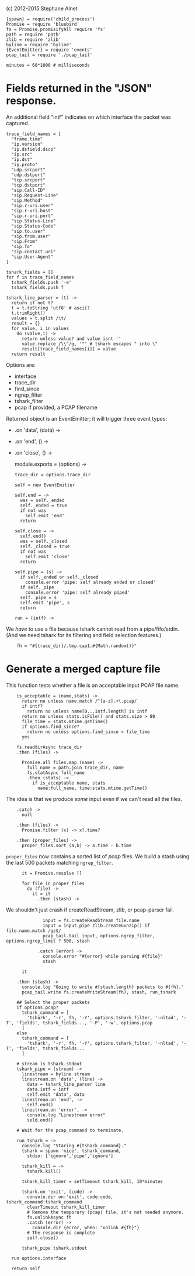 (c) 2012-2015 Stephane Alnet

    {spawn} = require('child_process')
    Promise = require 'bluebird'
    fs = Promise.promisifyAll require 'fs'
    path = require 'path'
    zlib = require 'zlib'
    byline = require 'byline'
    {EventEmitter} = require 'events'
    pcap_tail = require './pcap_tail'

    minutes = 60*1000 # milliseconds

# Fields returned in the "JSON" response.
An additional field "intf" indicates on which interface
the packet was captured.

    trace_field_names = [
      "frame.time"
      "ip.version"
      "ip.dsfield.dscp"
      "ip.src"
      "ip.dst"
      "ip.proto"
      "udp.srcport"
      "udp.dstport"
      "tcp.srcport"
      "tcp.dstport"
      "sip.Call-ID"
      "sip.Request-Line"
      "sip.Method"
      "sip.r-uri.user"
      "sip.r-uri.host"
      "sip.r-uri.port"
      "sip.Status-Line"
      "sip.Status-Code"
      "sip.to.user"
      "sip.from.user"
      "sip.From"
      "sip.To"
      "sip.contact.uri"
      "sip.User-Agent"
    ]

    tshark_fields = []
    for f in trace_field_names
      tshark_fields.push '-e'
      tshark_fields.push f

    tshark_line_parser = (t) ->
      return if not t?
      t = t.toString 'utf8' # ascii?
      t.trimRight()
      values = t.split /\t/
      result = {}
      for value, i in values
        do (value,i) ->
          return unless value? and value isnt ''
          value.replace /\\"/g, '"' # tshark escapes " into \"
          result[trace_field_names[i]] = value
      return result

Options are:
- interface
- trace_dir
- find_since
- ngrep_filter
- tshark_filter
- pcap          if provided, a PCAP filename

Returned object is an EventEmitter;
it will trigger three event types:
- .on 'data', (data) ->
- .on 'end', () ->
- .on 'close', () ->

    module.exports = (options) ->

      trace_dir = options.trace_dir

      self = new EventEmitter

      self.end = ->
        was = self._ended
        self._ended = true
        if not was
          self.emit 'end'
        return

      self.close = ->
        self.end()
        was = self._closed
        self._closed = true
        if not was
          self.emit 'close'
        return

      self.pipe = (s) ->
        if self._ended or self._closed
          console.error 'pipe: self already ended or closed'
        if self._pipe
          console.error 'pipe: self already piped'
        self._pipe = s
        self.emit 'pipe', s
        return

      run = (intf) ->

We _have_ to use a file because tshark cannot read from a pipe/fifo/stdin.
(And we need tshark for its filtering and field selection features.)

        fh = "#{trace_dir}/.tmp.cap1.#{Math.random()}"

# Generate a merged capture file

This function tests whether a file is an acceptable input PCAP file name.

        is_acceptable = (name,stats) ->
          return no unless name.match /^[a-z].+\.pcap/
          if intf?
            return no unless name[0...intf.length] is intf
          return no unless stats.isFile() and stats.size > 80
          file_time = stats.mtime.getTime()
          if options.find_since?
            return no unless options.find_since < file_time
          yes

        fs.readdirAsync trace_dir
        .then (files) ->

          Promise.all files.map (name) ->
            full_name = path.join trace_dir, name
            fs.statAsync full_name
            .then (stats) ->
              if is_acceptable name, stats
                name:full_name, time:stats.mtime.getTime()

The idea is that we produce _some_ input even if we can't read all the files.

        .catch ->
          null

        .then (files) ->
          Promise.filter (x) -> x?.time?

        .then (proper_files) ->
          proper_files.sort (a,b) -> a.time - b.time

`proper_files` now contains a sorted list of *pcap* files.
We build a stash using the last 500 packets matching `ngrep_filter`.

          it = Promise.resolve []

          for file in proper_files
            do (file) ->
              it = it
                .then (stash) ->

We shouldn't just crash if createReadStream, zlib, or pcap-parser fail.

                  input = fs.createReadStream file.name
                  input = input.pipe zlib.createGunzip() if file.name.match /gz$/
                  pcap_tail.tail input, options.ngrep_filter, options.ngrep_limit ? 500, stash

                .catch (error) ->
                  console.error "#{error} while parsing #{file}"
                  stash

          it

        .then (stash) ->
          console.log "Going to write #{stash.length} packets to #{fh}."
          pcap_tail.write fs.createWriteStream(fh), stash, run_tshark

        ## Select the proper packets
        if options.pcap?
          tshark_command = [
            'tshark', '-r', fh, '-Y', options.tshark_filter, '-nltad', '-T', 'fields', tshark_fields..., '-P', '-w', options.pcap
          ]
        else
          tshark_command = [
            'tshark', '-r', fh, '-Y', options.tshark_filter, '-nltad', '-T', 'fields', tshark_fields...
          ]

        # stream is tshark.stdout
        tshark_pipe = (stream) ->
          linestream = byline stream
          linestream.on 'data', (line) ->
            data = tshark_line_parser line
            data.intf = intf
            self.emit 'data', data
          linestream.on 'end', ->
            self.end()
          linestream.on 'error', ->
            console.log "Linestream error"
            seld.end()

        # Wait for the pcap_command to terminate.

        run_tshark = ->
          console.log "Staring #{tshark_command}."
          tshark = spawn 'nice', tshark_command,
            stdio: ['ignore','pipe','ignore']

          tshark_kill = ->
            tshark.kill()

          tshark_kill_timer = setTimeout tshark_kill, 10*minutes

          tshark.on 'exit', (code) ->
            console.dir on:'exit', code:code, tshark_command:tshark_command
            clearTimeout tshark_kill_timer
            # Remove the temporary (pcap) file, it's not needed anymore.
            fs.unlinkAsync fh
            .catch (error) ->
              console.dir {error, when: "unlink #{fh}"}
            # The response is complete
            self.close()

          tshark_pipe tshark.stdout

      run options.interface

      return self
